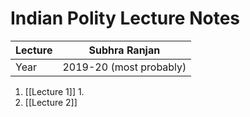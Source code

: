 # Indian Polity Lecture Notes

| Lecture | Subhra Ranjan           |
| ------- | ----------------------- |
| Year    | 2019-20 (most probably) |

1. [[Lecture 1]]
	1. 
2. [[Lecture 2]]

	
	 
	 
